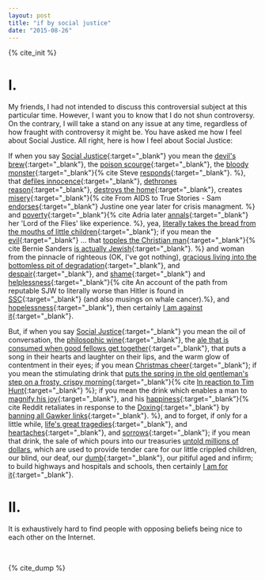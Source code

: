 ```yaml
---
layout: post
title: "if by social justice"
date: "2015-08-26"
---
```

{% cite_init %}

I.
====

My friends, I had not intended to discuss this controversial subject at this particular time. However, I want you to know that I do not shun controversy. On the contrary, I will take a stand on any issue at any time, regardless of how fraught with controversy it might be. You have asked me how I feel about Social Justice. All right, here is how I feel about Social Justice:

If when you say [Social Justice](https://news.ycombinator.com/item?id=9696162){:target="_blank"} you mean the [devil's brew](http://archive.is/XuRLu){:target="_blank"}, the [poison scourge](http://lesswrong.com/lw/i8/religions_claim_to_be_nondisprovable/eid){:target="_blank"}, the [bloody monster](https://archive.is/BtDaA){:target="_blank"}{% cite Steve [responds](https://gist.github.com/steveklabnik/7cd3267a631c4847c34d){:target="_blank"}. %}, that [defiles innocence](https://www.reddit.com/r/ShitRedditSays/){:target="_blank"}, [dethrones reason](http://www.joyent.com/blog/the-power-of-a-pronoun){:target="_blank"}, [destroys the home](http://espn.go.com/nba/story/_/id/13383243/donald-sterling-files-divorce-estranged-wife-shelly-sterling){:target="_blank"}, creates [misery](http://valleywag.gawker.com/and-now-a-funny-holiday-joke-from-iacs-pr-boss-1487284969){:target="_blank"}{% cite From AIDS to True Stories - Sam [endorses](http://gawker.com/justine-sacco-is-good-at-her-job-and-how-i-came-to-pea-1653022326){:target="_blank"} Justine one year later for crisis managment. %} and [poverty](https://twitter.com/adriarichards/status/313417655879102464){:target="_blank"}{% cite Adria later [annals](http://butyoureagirl.com/2013/03/18/adria-richards-on-dongle-jokes-and-pycon-2013/){:target="_blank"} her 'Lord of the Flies' like experience. %}, yea, [literally takes the bread from the mouths of little children](https://news.ycombinator.com/item?id=5398681){:target="_blank"}; if you mean the [evil](http://www.washingtonexaminer.com/man-receives-sex-act-while-blacked-out-gets-accused-of-sexual-assault/article/2565978){:target="_blank"} ... that [topples the Christian man](http://www.seattletimes.com/seattle-news/politics/black-lives-matter-protesters-shut-down-bernie-sanders-rally/){:target="_blank"}{% cite Bernie Sanders [is actually Jewish](https://en.wikipedia.org/wiki/Bernie_Sanders#Personal_life){:target="_blank"}. %} and woman from the pinnacle of righteous (OK, I've got nothing), [gracious living into the bottomless pit of degradation](http://www.dailymail.co.uk/news/article-3139644/Lecturer-revealed-Sir-Tim-Hunt-s-sexist-comments-says-no-regrets-costing-Nobel-Prize-winner-job.html){:target="_blank"}, and [despair](http://i.imgur.com/BbHeIHW.png){:target="_blank"}, and [shame](http://gawker.com/5950981/unmasking-reddits-violentacrez-the-biggest-troll-on-the-web){:target="_blank"} and [helplessness](https://twitter.com/search?q=%23STOPCLYMER){:target="_blank"}{% cite An account of the path from reputable SJW to literally worse than Hitler is found in [SSC](http://slatestarcodex.com/2014/06/14/living-by-the-sword/){:target="_blank"} (and also musings on whale cancer).%}, and [hopelessness](http://www.slate.com/articles/news_and_politics/frame_game/2014/04/brendan_eich_quits_mozilla_let_s_purge_all_the_antigay_donors_to_prop_8.html){:target="_blank"}, then certainly [I am against it](http://slatestarcodex.com/2014/07/07/social-justice-and-words-words-words/){:target="_blank"}.

But, if when you say [Social Justice](https://sindeloke.wordpress.com/2010/01/13/37/){:target="_blank"} you mean the oil of conversation, the [philosophic wine](http://whatever.scalzi.com/2012/05/15/straight-white-male-the-lowest-difficulty-setting-there-is/){:target="_blank"}, the [ale that is consumed when good fellows get together](https://amandablumwords.wordpress.com/2013/03/21/3/){:target="_blank"}, that puts a song in their hearts and laughter on their lips, and the warm glow of contentment in their eyes; if you mean [Christmas cheer](https://www.reddit.com/r/announcements/comments/39bpam/removing_harassing_subreddits){:target="_blank"}; if you mean the stimulating drink that [puts the spring in the old gentleman's step on a frosty, crispy morning](https://twitter.com/hashtag/distractinglysexy){:target="_blank"}{% cite [In reaction to Tim Hunt](http://www.bbc.com/news/blogs-trending-33099289){:target="_blank"} %}; if you mean the drink which enables a man to [magnify his joy](https://blog.ycombinator.com/diversity-and-startups){:target="_blank"}, and his [happiness](http://gawker.com/5950981/unmasking-reddits-violentacrez-the-biggest-troll-on-the-web){:target="_blank"}{% cite Reddit retaliates in response to the [Doxing](http://knowyourmeme.com/memes/doxing){:target="_blank"} by [banning all Gawker links](http://gawker.com/5951987/reddits-biggest-troll-fired-from-his-real-world-job-reddit-continues-to-censor-gawker-articles){:target="_blank"}. %}, and to forget, if only for a little while, [life's great tragedies](https://en.wikipedia.org/wiki/Charleston_church_shooting#Context_of_racism){:target="_blank"}, and [heartaches](http://www.nydailynews.com/news/national/virginia-killer-motivated-s-church-shooting-article-1.2338153){:target="_blank"}, and [sorrows](http://heidiroizen.tumblr.com/post/84530650750/its-different-for-girls){:target="_blank"}; if you mean that drink, the sale of which pours into our treasuries [untold millions of dollars](https://www.youtube.com/watch?v=dQw4w9WgXcQ), which are used to provide tender care for our little crippled children, our blind, our deaf, our [dumb](http://www.tmz.com/2014/04/26/donald-sterling-clippers-owner-black-people-racist-audio-magic-johnson/){:target="_blank"}, our pitiful aged and infirm; to build highways and hospitals and schools, then certainly [I am for it](http://www.supremecourt.gov/opinions/14pdf/14-556_3204.pdf){:target="_blank"}.

II.
==

It is exhaustively hard to find people with opposing beliefs being nice to each other on the Internet.

<br/>

{% cite_dump %}
